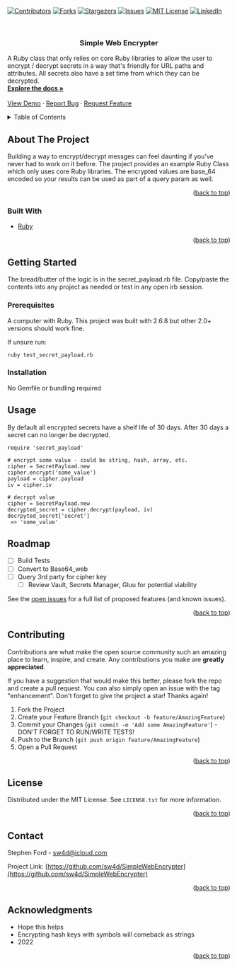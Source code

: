 <div id="top"></div>

<!-- PROJECT SHIELDS -->
<!--
*** I'm using markdown "reference style" links for readability.
*** Reference links are enclosed in brackets [ ] instead of parentheses ( ).
*** See the bottom of this document for the declaration of the reference variables
*** for contributors-url, forks-url, etc. This is an optional, concise syntax you may use.
*** https://www.markdownguide.org/basic-syntax/#reference-style-links
-->
[![Contributors][contributors-shield]][contributors-url]
[![Forks][forks-shield]][forks-url]
[![Stargazers][stars-shield]][stars-url]
[![Issues][issues-shield]][issues-url]
[![MIT License][license-shield]][license-url]
[![LinkedIn][linkedin-shield]][linkedin-url]



<!-- PROJECT LOGO -->
<br />
<!-- <div align="center">
  <a href="https://github.com/sw4d/SimpleWebEncrypter">
    <img src="images/logo.png" alt="Logo" width="80" height="80">
  </a> -->

<h3 align="center">Simple Web Encrypter</h3>

  <p align="left">
    A Ruby class that only relies on core Ruby libraries to allow the user to encrypt / decrypt secrets in a way that's friendly for URL paths and attributes. All secrets also have a set time from which they can be decrypted.
    <br />
    <a href="https://github.com/sw4d/SimpleWebEncrypter"><strong>Explore the docs »</strong></a>
    <br />
    <br />
    <a href="https://github.com/sw4d/SimpleWebEncrypter">View Demo</a>
    ·
    <a href="https://github.com/sw4d/SimpleWebEncrypter/issues">Report Bug</a>
    ·
    <a href="https://github.com/sw4d/SimpleWebEncrypter/issues">Request Feature</a>
  </p>
</div>



<!-- TABLE OF CONTENTS -->
<details>
  <summary>Table of Contents</summary>
  <ol>
    <li>
      <a href="#about-the-project">About The Project</a>
      <ul>
        <li><a href="#built-with">Built With</a></li>
      </ul>
    </li>
    <li>
      <a href="#getting-started">Getting Started</a>
      <ul>
        <li><a href="#prerequisites">Prerequisites</a></li>
        <li><a href="#installation">Installation</a></li>
      </ul>
    </li>
    <li><a href="#usage">Usage</a></li>
    <li><a href="#roadmap">Roadmap</a></li>
    <li><a href="#contributing">Contributing</a></li>
    <li><a href="#license">License</a></li>
    <li><a href="#contact">Contact</a></li>
    <li><a href="#acknowledgments">Acknowledgments</a></li>
  </ol>
</details>



<!-- ABOUT THE PROJECT -->
## About The Project

Building a way to encrypt/decrypt messges can feel daunting if you've never had to work on it before. The project provides an example Ruby Class which only uses core Ruby libraries. The encrypted values are base_64 encoded so your results can be used as part of a query param as well.

<p align="right">(<a href="#top">back to top</a>)</p>



### Built With

* [Ruby](https://www.ruby-lang.org/en/)

<p align="right">(<a href="#top">back to top</a>)</p>



<!-- GETTING STARTED -->
## Getting Started

The bread/butter of the logic is in the secret_payload.rb file. Copy/paste the contents into any project as needed or test in any open irb session.

### Prerequisites

A computer with Ruby. This project was built with 2.6.8 but other 2.0+ versions should work fine.

If unsure run:
```
ruby test_secret_payload.rb
```

### Installation

No Gemfile or bundling required

<!-- USAGE EXAMPLES -->
## Usage

By default all encrypted secrets have a shelf life of 30 days. After 30 days a secret can no longer be decrypted.

```
require 'secret_payload'

# encrypt some value - could be string, hash, array, etc.
cipher = SecretPayload.new
cipher.encrypt('some_value')
payload = cipher.payload
iv = cipher.iv

# decrypt value
cipher = SecretPayload.new
decrypted_secret = cipher.decrypt(payload, iv)
decrpyted_secret['secret']
 => 'some_value'
```



<!-- ROADMAP -->
## Roadmap

- [ ] Build Tests
- [ ] Convert to Base64_web
- [ ] Query 3rd party for cipher key
    - [ ] Review Vault, Secrets Manager, Gluu for potential viability

See the [open issues](https://github.com/sw4d/SimpleWebEncrypter/issues) for a full list of proposed features (and known issues).

<p align="right">(<a href="#top">back to top</a>)</p>



<!-- CONTRIBUTING -->
## Contributing

Contributions are what make the open source community such an amazing place to learn, inspire, and create. Any contributions you make are **greatly appreciated**.

If you have a suggestion that would make this better, please fork the repo and create a pull request. You can also simply open an issue with the tag "enhancement".
Don't forget to give the project a star! Thanks again!

1. Fork the Project
2. Create your Feature Branch (`git checkout -b feature/AmazingFeature`)
3. Commit your Changes (`git commit -m 'Add some AmazingFeature'`) - DON'T FORGET TO RUN/WRITE TESTS!
4. Push to the Branch (`git push origin feature/AmazingFeature`)
5. Open a Pull Request

<p align="right">(<a href="#top">back to top</a>)</p>



<!-- LICENSE -->
## License

Distributed under the MIT License. See `LICENSE.txt` for more information.

<p align="right">(<a href="#top">back to top</a>)</p>



<!-- CONTACT -->
## Contact

Stephen Ford - sw4d@icloud.com

Project Link: [https://github.com/sw4d/SimpleWebEncrypter](https://github.com/sw4d/SimpleWebEncrypter)

<p align="right">(<a href="#top">back to top</a>)</p>



<!-- ACKNOWLEDGMENTS -->
## Acknowledgments

* []() Hope this helps
* []() Encrypting hash keys with symbols will comeback as strings
* []() 2022

<p align="right">(<a href="#top">back to top</a>)</p>



<!-- MARKDOWN LINKS & IMAGES -->
<!-- https://www.markdownguide.org/basic-syntax/#reference-style-links -->
[contributors-shield]: https://img.shields.io/github/contributors/sw4d/SimpleWebEncrypter.svg?style=for-the-badge
[contributors-url]: https://github.com/sw4d/SimpleWebEncrypter/graphs/contributors
[forks-shield]: https://img.shields.io/github/forks/sw4d/SimpleWebEncrypter.svg?style=for-the-badge
[forks-url]: https://github.com/sw4d/SimpleWebEncrypter/network/members
[stars-shield]: https://img.shields.io/github/stars/sw4d/SimpleWebEncrypter.svg?style=for-the-badge
[stars-url]: https://github.com/sw4d/SimpleWebEncrypter/stargazers
[issues-shield]: https://img.shields.io/github/issues/sw4d/SimpleWebEncrypter.svg?style=for-the-badge
[issues-url]: https://github.com/sw4d/SimpleWebEncrypter/issues
[license-shield]: https://img.shields.io/github/license/sw4d/SimpleWebEncrypter.svg?style=for-the-badge
[license-url]: https://github.com/sw4d/SimpleWebEncrypter/blob/master/LICENSE.txt
[linkedin-shield]: https://img.shields.io/badge/-LinkedIn-black.svg?style=for-the-badge&logo=linkedin&colorB=555
[linkedin-url]: https://www.linkedin.com/in/stephen-ford-8853b011/
[product-screenshot]: images/screenshot.png
